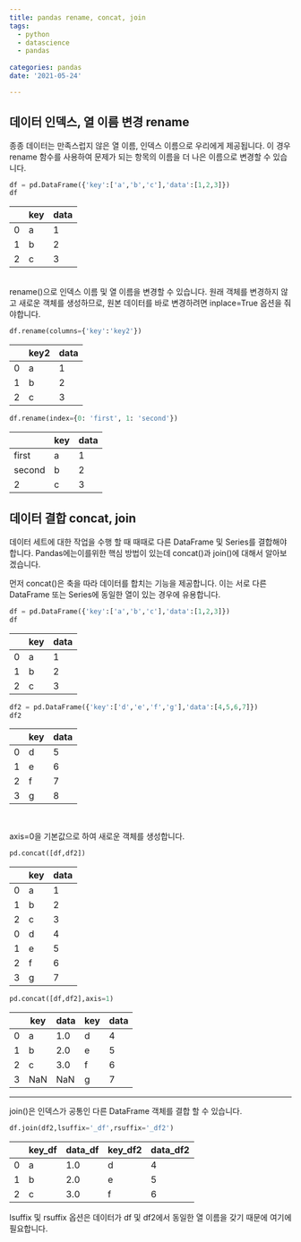 ```yaml
---
title: pandas rename, concat, join
tags: 
  - python
  - datascience
  - pandas
  
categories: pandas
date: '2021-05-24'

---
```


## 데이터 인덱스, 열 이름 변경 rename

종종 데이터는 만족스럽지 않은 열 이름, 인덱스 이름으로 우리에게 제공됩니다. 이 경우 rename 함수를 사용하여 문제가 되는 항목의 이름을 더 나은 이름으로 변경할 수 있습니다.

```python
df = pd.DataFrame({'key':['a','b','c'],'data':[1,2,3]})
df
```

|   | key  | data  |
|---|------|-------|
| 0 | a    | 1     |
| 1 | b    | 2     |
| 2 | c    | 3     |


<br>
rename()으로 인덱스 이름 및 열 이름을 변경할 수 있습니다.
원래 객체를 변경하지 않고 새로운 객체를 생성하므로, 원본 데이터를 바로 변경하려면 inplace=True 옵션을 줘야합니다.

```python
df.rename(columns={'key':'key2'})
```

|   | key2  | data  |
|---|------|-------|
| 0 | a    | 1     |
| 1 | b    | 2     |
| 2 | c    | 3     |

```python
df.rename(index={0: 'first', 1: 'second'})
```

|        | key  | data  |
|------- |------|-------|
| first  | a    | 1     |
| second | b    | 2     |
| 2      | c    | 3     |

## 데이터 결합 concat, join
데이터 세트에 대한 작업을 수행 할 때 때때로 다른 DataFrame 및 Series를 결합해야합니다. Pandas에는이를위한 핵심 방법이 있는데
concat()과 join()에 대해서 알아보겠습니다.

먼저 concat()은 축을 따라 데이터를 합치는 기능을 제공합니다.
이는 서로 다른 DataFrame 또는 Series에 동일한 열이 있는 경우에 유용합니다.

```python
df = pd.DataFrame({'key':['a','b','c'],'data':[1,2,3]})
df
```

|   | key  | data  |
|---|------|-------|
| 0 | a    | 1     |
| 1 | b    | 2     |
| 2 | c    | 3     |

```python
df2 = pd.DataFrame({'key':['d','e','f','g'],'data':[4,5,6,7]})
df2
```

|   | key  | data  |
|---|------|-------|
| 0 | d    | 5     |
| 1 | e    | 6     |
| 2 | f    | 7     |
| 3 | g    | 8     |

<br>

axis=0을 기본값으로 하여 새로운 객체를 생성합니다.

```python
pd.concat([df,df2])
```

|   | key  | data  |
|---|------|-------|
| 0 | a    | 1     |
| 1 | b    | 2     |
| 2 | c    | 3     |
| 0 | d    | 4     |
| 1 | e    | 5     |
| 2 | f    | 6     |
| 3 | g    | 7     |

```python
pd.concat([df,df2],axis=1)
```

|   | key  | data  | key | data |
|---|------|-------|---- |------|
| 0 | a    | 1.0   | d   | 4    |
| 1 | b    | 2.0   | e   | 5    |
| 2 | c    | 3.0   | f   | 6    |
| 3 | NaN  | NaN   | g   | 7    |

---
join()은 인덱스가 공통인 다른 DataFrame 객체를 결합 할 수 있습니다.

```python
df.join(df2,lsuffix='_df',rsuffix='_df2')
```

|   | key_df  | data_df  | key_df2 | data_df2 |
|---|------   |-------   |----     |------    |
| 0 | a       | 1.0      | d       | 4        |
| 1 | b       | 2.0      | e       | 5        |
| 2 | c       | 3.0      | f       | 6        |

lsuffix 및 rsuffix 옵션은 데이터가 df 및 df2에서 동일한 열 이름을 갖기 때문에 여기에 필요합니다.


